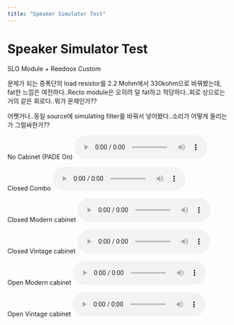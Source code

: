 ```yaml
---
title: "Speaker Simulator Test"
---
```

# Speaker Simulator Test

SLO Module + Reedoox Custom

문제가 되는 증폭단의 load resistor를 2.2 Mohm에서 330kohm으로 바꿔봤는데, fat한 느낌은 여전하다..Recto module은 오히려 덜 fat하고 적당하다..회로 상으로는 거의 같은 회로다..뭐가 문제인가??

어쨋거나..동일 source에 simulating filter를 바꿔서 넣어봤다..소리가 어떻게 들리는가 그럴싸한가??

No Cabinet (PADE On)
![audio](/assets/images/d814b5ef20a4926c5e2956bf1e2d27b3.mp3)

Closed Combo
![audio](/assets/images/9a329f754c0c46db68a6f7afbe427bbf.mp3)

Closed Modern cabinet
![audio](/assets/images/6b10130d9c3f53347a3ae20f4ba28b0c.mp3)


Closed Vintage cabinet
![audio](/assets/images/d383177e224f9800836b142a40d0e018.mp3)

Open Modern cabinet
![audio](/assets/images/5eefb78584dc715ba7f2bb544116c715.mp3)

Open Vintage cabinet
![audio](/assets/images/58f3314fac1b1df1b1f161e248571778.mp3)




